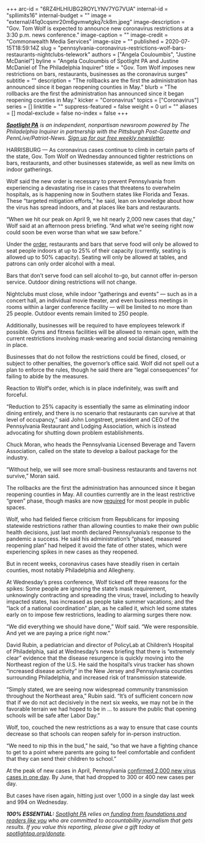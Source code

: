 +++
arc-id = "6RZ4HLHIUBG2ROYLYNV7YG7VUA"
internal-id = "spllimits16"
internal-budget = ""
image = "external/41q0cqsmr20m6gvmwtgkq7ck8m.jpeg"
image-description = "Gov. Tom Wolf is expected to announce new coronavirus restrictions at a 3:30 p.m. news conference."
image-caption = ""
image-credit = "Commonwealth Media Services"
image-size = ""
published = 2020-07-15T18:59:14Z
slug = "pennsylvania-coronavirus-restrictions-wolf-bars-restaurants-nightclubs-telework"
authors = ["Angela Couloumbis", "Justine McDaniel"]
byline = "Angela Couloumbis of Spotlight PA and Justine McDaniel of The Philadelphia Inquirer"
title = "Gov. Tom Wolf imposes new restrictions on bars, restaurants, businesses as the coronavirus surges"
subtitle = ""
description = "The rollbacks are the first the administration has announced since it began reopening counties in May."
blurb = "The rollbacks are the first the administration has announced since it began reopening counties in May."
kicker = "Coronavirus"
topics = ["Coronavirus"]
series = []
linktitle = ""
suppress-featured = false
weight = 0
url = ""
aliases = []
modal-exclude = false
no-index = false
+++

<a href="https://www.spotlightpa.org/"><i><b>Spotlight PA</b></i></a><i> is an independent, nonpartisan newsroom powered by The Philadelphia Inquirer in partnership with the Pittsburgh Post-Gazette and PennLive/Patriot-News. </i><a href="https://www.spotlightpa.org/newsletters"><i>Sign up for our free weekly newsletter</i></a><i>.</i>

HARRISBURG — As coronavirus cases continue to climb in certain parts of the state, Gov. Tom Wolf on Wednesday announced tighter restrictions on bars, restaurants, and other businesses statewide, as well as new limits on indoor gatherings.

Wolf said the new order is necessary to prevent Pennsylvania from experiencing a devastating rise in cases that threatens to overwhelm hospitals, as is happening now in Southern states like Florida and Texas. These “targeted mitigation efforts,” he said, lean on knowledge about how the virus has spread indoors, and at places like bars and restaurants.

“When we hit our peak on April 9, we hit nearly 2,000 new cases that day,” Wolf said at an afternoon press briefing. “And what we’re seeing right now could soon be even worse than what we saw before.”

Under the <a href="https://web.archive.org/web/20230117124318/https://www.governor.pa.gov/wp-content/uploads/2020/07/20200715-SOH-targeted-mitigation-order.pdf">order</a>, restaurants and bars that serve food will only be allowed to seat people indoors at up to 25% of their capacity (currently, seating is allowed up to 50% capacity). Seating will only be allowed at tables, and patrons can only order alcohol with a meal.

Bars that don’t serve food can sell alcohol to-go, but cannot offer in-person service. Outdoor dining restrictions will not change.

<script src="https://www.spotlightpa.org/embed.js" async></script><div data-spl-embed-version="1" data-spl-src="https://www.spotlightpa.org/embeds/newsletter/"></div>

Nightclubs must close, while indoor “gatherings and events” — such as in a concert hall, an individual movie theater, and even business meetings in rooms within a larger conference facility — will be limited to no more than 25 people. Outdoor events remain limited to 250 people.

Additionally, businesses will be required to have employees telework if possible. Gyms and fitness facilities will be allowed to remain open, with the current restrictions involving mask-wearing and social distancing remaining in place.

Businesses that do not follow the restrictions could be fined, closed, or subject to other penalties, the governor’s office said. Wolf did not spell out a plan to enforce the rules, though he said there are “legal consequences” for failing to abide by the measures.

Reaction to Wolf’s order, which is in place indefinitely, was swift and forceful.

“Reduction to 25% capacity is essentially the same as eliminating indoor dining entirely, and there is no scenario that restaurants can survive at that level of occupancy,” said John Longstreet, president and CEO of the Pennsylvania Restaurant and Lodging Association, which is instead advocating for shutting down problem establishments.

Chuck Moran, who heads the Pennsylvania Licensed Beverage and Tavern Association, called on the state to develop a bailout package for the industry.

“Without help, we will see more small-business restaurants and taverns not survive,” Moran said.

The rollbacks are the first the administration has announced since it began reopening counties in May. All counties currently are in the least restrictive “green” phase, though masks are now <a href="https://www.spotlightpa.org/news/2020/07/pennsylvania-masks-mandatory-coronavirus-increases/" target=_blank>required</a> for most people in public spaces.

Wolf, who had fielded fierce criticism from Republicans for imposing statewide restrictions rather than allowing counties to make their own public health decisions, just last month declared Pennsylvania’s response to the pandemic a success. He said his administration’s “phased, measured reopening plan” had helped it avoid the fate of other states, which were experiencing spikes in new cases as they reopened.

But in recent weeks, coronavirus cases have steadily risen in certain counties, most notably Philadelphia and Allegheny.

At Wednesday’s press conference, Wolf ticked off three reasons for the spikes: Some people are ignoring the state’s mask requirement, unknowingly contracting and spreading the virus; travel, including to heavily impacted states, has increased as people take summer vacations; and the “lack of a national coordination” plan, as he called it, which led some states early on to impose few restrictions, leading to alarming surges there now.

“We did everything we should have done,” Wolf said. “We were responsible. And yet we are paying a price right now.”

<script src="https://www.spotlightpa.org/embed.js" async></script><div data-spl-embed-version="1" data-spl-src="https://www.spotlightpa.org/embeds/newsletter/"></div>


David Rubin, a pediatrician and director of PolicyLab at Children’s Hospital of Philadelphia, said at Wednesday’s news briefing that there is “extremely clear” evidence that the disease resurgence is quickly moving into the Northeast region of the U.S. He said the hospital’s virus tracker has shown “increased disease activity” in the New Jersey and Pennsylvania counties surrounding Philadelphia, and increased risk of transmission statewide.

“Simply stated, we are seeing now widespread community transmission throughout the Northeast area,” Rubin said. “It’s of sufficient concern now that if we do not act decisively in the next six weeks, we may not be in the favorable terrain we had hoped to be in … to assure the public that opening schools will be safe after Labor Day.”

Wolf, too, couched the new restrictions as a way to ensure that case counts decrease so that schools can reopen safely for in-person instruction.

“We need to nip this in the bud,” he said, “so that we have a fighting chance to get to a point where parents are going to feel comfortable and confident that they can send their children to school.”

At the peak of new cases in April, Pennsylvania <a href="https://www.spotlightpa.org/news/2020/03/pa-coronavirus-updates-cases-map-live-tracker/" target=_blank>confirmed 2,000 new virus cases in one day</a>. By June, that had dropped to 300 or 400 new cases per day.

But cases have risen again, hitting just over 1,000 in a single day last week and 994 on Wednesday.

<i><b>100% ESSENTIAL:</b></i> <a href="https://www.spotlightpa.org/"><i>Spotlight PA</i></a><i> relies on</i><a href="https://www.spotlightpa.org/support"><i> funding from foundations and readers like you</i></a><i> who are committed to accountability journalism that gets results. If you value this reporting, please give a gift today at </i><a href="https://www.spotlightpa.org/donate"><i>spotlightpa.org/donate</i></a><i>.</i>

<script src="https://www.spotlightpa.org/embed.js" async></script><div data-spl-embed-version="1" data-spl-src="https://www.spotlightpa.org/embeds/tips/?tip_text=Do%20you%20have%20a%20tip%20about%20%3Cb%3Ehow%20Pa.'s%20government%20is%20responding%20to%20the%20coronavirus%3C%2Fb%3E%3F%20Tell%20us."></div>

